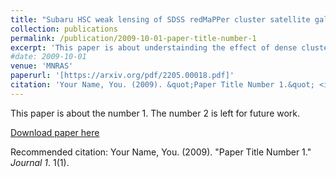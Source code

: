 ```yaml
---
title: "Subaru HSC weak lensing of SDSS redMaPPer cluster satellite galaxies: Empirical upper limit on orphan fractions"
collection: publications
permalink: /publication/2009-10-01-paper-title-number-1
excerpt: 'This paper is about understainding the effect of dense cluster environment on the dark matter distribution around satellite galaxies. We comapre the dark matter around satellites to distribution around field galaxies having similar properties that to satellites and use it to comment on the strength of various processes happening in the cluster may be responsible to it.'
#date: 2009-10-01
venue: 'MNRAS'
paperurl: '[https://arxiv.org/pdf/2205.00018.pdf]'
citation: 'Your Name, You. (2009). &quot;Paper Title Number 1.&quot; <i>Journal 1</i>. 1(1).'
---
```

This paper is about the number 1. The number 2 is left for future work.

[Download paper here](https://arxiv.org/pdf/2205.00018.pdf)

Recommended citation: Your Name, You. (2009). "Paper Title Number 1." <i>Journal 1</i>. 1(1).
